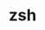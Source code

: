 ---
title: "zsh"
layout: cache
categories: [package, develop-2024-06-16]
meta: {"versions": ["5.9"], "compilers": ["cce@=15.0.1", "gcc@=10.3.0", "gcc@=11.4.0", "gcc@=9.4.0", "oneapi@=2024.0.0"], "oss": ["rhel8", "sle_hpc15", "ubuntu20.04", "ubuntu22.04"], "platforms": ["linux"], "targets": ["neoverse_v1", "neoverse_v2", "ppc64le", "x86_64_v3", "x86_64_v4", "zen4"], "stacks": ["e4s", "e4s-cray-rhel", "e4s-cray-sles", "e4s-neoverse-v2", "e4s-neoverse_v1", "e4s-oneapi", "e4s-power", "root"], "num_specs": 7, "num_specs_by_stack": {"root": 7, "e4s-neoverse-v2": 1, "e4s": 1, "e4s-cray-rhel": 1, "e4s-cray-sles": 1, "e4s-oneapi": 1, "e4s-power": 1, "e4s-neoverse_v1": 1}}
spec_details: [{"hash": "byu24ssppdnf4x7rs67dvyebzlbva6ev", "compiler": "gcc@=11.4.0", "versions": ["5.9"], "os": "ubuntu22.04", "platform": "linux", "target": "neoverse_v2", "variants": ["build_system=autotools", "~etcdir", "~lmod", "+skip-tcsetpgrp-test"], "stacks": ["root", "e4s-neoverse-v2"], "size": "-", "tarball": "https://binaries.spack.io/develop-2024-06-16/build_cache/linux-ubuntu22.04-neoverse_v2/gcc-11.4.0/zsh-5.9/linux-ubuntu22.04-neoverse_v2-gcc-11.4.0-zsh-5.9-byu24ssppdnf4x7rs67dvyebzlbva6ev.spack"}, {"hash": "vflkkthlishzvfyygdrdiaxr5c3fpghn", "compiler": "gcc@=11.4.0", "versions": ["5.9"], "os": "ubuntu22.04", "platform": "linux", "target": "x86_64_v3", "variants": ["build_system=autotools", "~etcdir", "~lmod", "+skip-tcsetpgrp-test"], "stacks": ["root", "e4s"], "size": "-", "tarball": "https://binaries.spack.io/develop-2024-06-16/build_cache/linux-ubuntu22.04-x86_64_v3/gcc-11.4.0/zsh-5.9/linux-ubuntu22.04-x86_64_v3-gcc-11.4.0-zsh-5.9-vflkkthlishzvfyygdrdiaxr5c3fpghn.spack"}, {"hash": "377x4i3zabi6l5tjhgmli4jsvnwqsozw", "compiler": "cce@=15.0.1", "versions": ["5.9"], "os": "rhel8", "platform": "linux", "target": "zen4", "variants": ["build_system=autotools", "~etcdir", "~lmod", "+skip-tcsetpgrp-test"], "stacks": ["root", "e4s-cray-rhel"], "size": "-", "tarball": "https://binaries.spack.io/develop-2024-06-16/build_cache/linux-rhel8-zen4/cce-15.0.1/zsh-5.9/linux-rhel8-zen4-cce-15.0.1-zsh-5.9-377x4i3zabi6l5tjhgmli4jsvnwqsozw.spack"}, {"hash": "t4qyblfk3a5xljc3eckjv646gjc5xre4", "compiler": "gcc@=10.3.0", "versions": ["5.9"], "os": "sle_hpc15", "platform": "linux", "target": "x86_64_v4", "variants": ["build_system=autotools", "~etcdir", "~lmod", "+skip-tcsetpgrp-test"], "stacks": ["root", "e4s-cray-sles"], "size": "-", "tarball": "https://binaries.spack.io/develop-2024-06-16/build_cache/linux-sle_hpc15-x86_64_v4/gcc-10.3.0/zsh-5.9/linux-sle_hpc15-x86_64_v4-gcc-10.3.0-zsh-5.9-t4qyblfk3a5xljc3eckjv646gjc5xre4.spack"}, {"hash": "wpq7ezohp5cj3cwhp6y5h6gappuyfcsf", "compiler": "oneapi@=2024.0.0", "versions": ["5.9"], "os": "ubuntu22.04", "platform": "linux", "target": "x86_64_v3", "variants": ["build_system=autotools", "~etcdir", "~lmod", "+skip-tcsetpgrp-test"], "stacks": ["e4s-oneapi", "root"], "size": "-", "tarball": "https://binaries.spack.io/develop-2024-06-16/build_cache/linux-ubuntu22.04-x86_64_v3/oneapi-2024.0.0/zsh-5.9/linux-ubuntu22.04-x86_64_v3-oneapi-2024.0.0-zsh-5.9-wpq7ezohp5cj3cwhp6y5h6gappuyfcsf.spack"}, {"hash": "esh7mrfl6bpmukj377p4tllkt76avlav", "compiler": "gcc@=9.4.0", "versions": ["5.9"], "os": "ubuntu20.04", "platform": "linux", "target": "ppc64le", "variants": ["build_system=autotools", "~etcdir", "~lmod", "+skip-tcsetpgrp-test"], "stacks": ["root", "e4s-power"], "size": "-", "tarball": "https://binaries.spack.io/develop-2024-06-16/build_cache/linux-ubuntu20.04-ppc64le/gcc-9.4.0/zsh-5.9/linux-ubuntu20.04-ppc64le-gcc-9.4.0-zsh-5.9-esh7mrfl6bpmukj377p4tllkt76avlav.spack"}, {"hash": "eaiz2ai3afiq2tnanxcgsdnbd7iob5wy", "compiler": "gcc@=11.4.0", "versions": ["5.9"], "os": "ubuntu22.04", "platform": "linux", "target": "neoverse_v1", "variants": ["build_system=autotools", "~etcdir", "~lmod", "+skip-tcsetpgrp-test"], "stacks": ["e4s-neoverse_v1", "root"], "size": "-", "tarball": "https://binaries.spack.io/develop-2024-06-16/build_cache/linux-ubuntu22.04-neoverse_v1/gcc-11.4.0/zsh-5.9/linux-ubuntu22.04-neoverse_v1-gcc-11.4.0-zsh-5.9-eaiz2ai3afiq2tnanxcgsdnbd7iob5wy.spack"}]
---